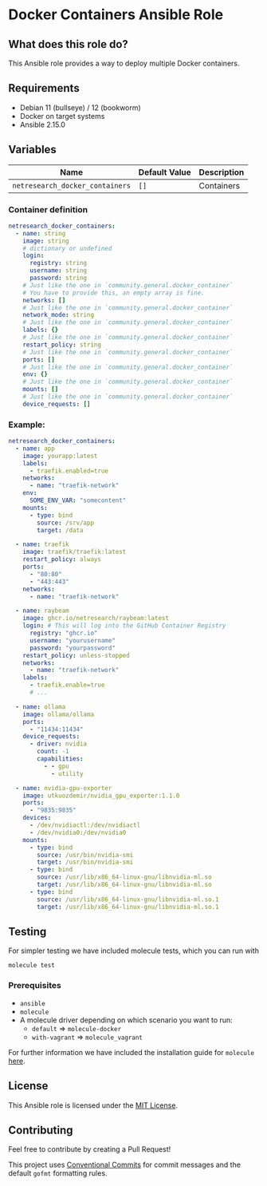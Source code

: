 # Docker Containers Ansible Role

## What does this role do?

This Ansible role provides a way to deploy multiple Docker containers.

## Requirements

- Debian 11 (bullseye) / 12 (bookworm)
- Docker on target systems
- Ansible 2.15.0

## Variables

| Name                            | Default Value | Description |
| ------------------------------- | ------------- | ----------- |
| `netresearch_docker_containers` | `[]`          | Containers  |

### Container definition

```yml
netresearch_docker_containers:
  - name: string
    image: string
    # dictionary or undefined
    login:
      registry: string
      username: string
      password: string
    # Just like the one in `community.general.docker_container`
    # You have to provide this, an empty array is fine.
    networks: []
    # Just like the one in `community.general.docker_container`
    network_mode: string
    # Just like the one in `community.general.docker_container`
    labels: {}
    # Just like the one in `community.general.docker_container`
    restart_policy: string
    # Just like the one in `community.general.docker_container`
    ports: []
    # Just like the one in `community.general.docker_container`
    env: {}
    # Just like the one in `community.general.docker_container`
    mounts: []
    # Just like the one in `community.general.docker_container`
    device_requests: []
```

### Example:

```yml
netresearch_docker_containers:
  - name: app
    image: yourapp:latest
    labels:
      - traefik.enabled=true
    networks:
      - name: "traefik-network"
    env:
      SOME_ENV_VAR: "somecontent"
    mounts:
      - type: bind
        source: /srv/app
        target: /data

  - name: traefik
    image: traefik/traefik:latest
    restart_policy: always
    ports:
      - "80:80"
      - "443:443"
    networks:
      - name: "traefik-network"

  - name: raybeam
    image: ghcr.io/netresearch/raybeam:latest
    login: # This will log into the GitHub Container Registry
      registry: "ghcr.io"
      username: "yourusername"
      password: "yourpassword"
    restart_policy: unless-stopped
    networks:
      - name: "traefik-network"
    labels:
      - traefik.enable=true
      # ...

  - name: ollama
    image: ollama/ollama
    ports:
      - "11434:11434"
    device_requests:
      - driver: nvidia
        count: -1
        capabilities:
          - - gpu
            - utility

  - name: nvidia-gpu-exporter
    image: utkuozdemir/nvidia_gpu_exporter:1.1.0
    ports:
      - "9835:9835"
    devices:
      - /dev/nvidiactl:/dev/nvidiactl
      - /dev/nvidia0:/dev/nvidia0
    mounts:
      - type: bind
        source: /usr/bin/nvidia-smi
        target: /usr/bin/nvidia-smi
      - type: bind
        source: /usr/lib/x86_64-linux-gnu/libnvidia-ml.so
        target: /usr/lib/x86_64-linux-gnu/libnvidia-ml.so
      - type: bind
        source: /usr/lib/x86_64-linux-gnu/libnvidia-ml.so.1
        target: /usr/lib/x86_64-linux-gnu/libnvidia-ml.so.1
```

## Testing

For simpler testing we have included molecule tests, which you can run with

```shell
molecule test
```

### Prerequisites

- `ansible`
- `molecule`
- A molecule driver depending on which scenario you want to run:
  - `default` => `molecule-docker`
  - `with-vagrant` => `molecule_vagrant`

For further information we have included the installation guide for `molecule` [here](./molecule/default/INSTALL.rst).

## License

This Ansible role is licensed under the [MIT License](./LICENSE).

## Contributing

Feel free to contribute by creating a Pull Request!

This project uses [Conventional Commits](https://www.conventionalcommits.org/en/v1.0.0/) for commit messages and the default `gofmt` formatting rules.
